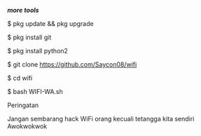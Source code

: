 ***more tools***

$ pkg update && pkg upgrade

$ pkg install git

$ pkg install python2

$ git clone https://github.com/Saycon08/wifi

$ cd wifi

$ bash WIFI-WA.sh


Peringatan

Jangan sembarang hack WiFi orang 
kecuali tetangga kita sendiri
Awokwokwok 

